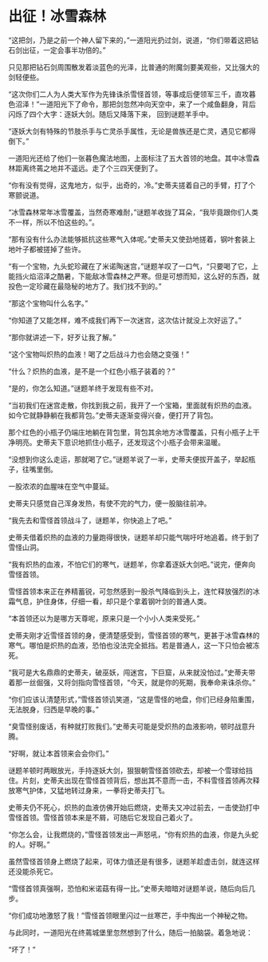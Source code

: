 # 出征！冰雪森林
“这把剑，乃是之前一个神人留下来的，”一道阳光扔过剑，说道，“你们带着这把钻石剑出征，一定会事半功倍的。”

只见那把钻石剑周围散发着淡蓝色的光泽，比普通的附魔剑要美观些，又比强大的剑轻便些。

“这次你们二人为人类大军作为先锋诛杀雪怪首领，等事成后便领军三千，直攻暮色沼泽！”一道阳光下了命令，那把剑忽然冲向天空中，来了一个咸鱼翻身，背后闪烁了四个大字：逐妖大剑。随后又降落下来， 回到谜题羊手中。

“逐妖大剑有特殊的节肢杀手与亡灵杀手属性，无论是兽族还是亡灵，遇见它都得倒下。”

一道阳光还给了他们一张暮色魔法地图，上面标注了五大首领的地盘。其中冰雪森林距离终蔫之地并不遥远。走了个三四天便到了。

“你有没有觉得，这鬼地方，似乎，出奇的，冷。”史蒂夫搓着自己的手臂，打了个寒颤说道。

“冰雪森林常年冰雪覆盖，当然奇寒难耐，”谜题羊收拢了耳朵，“我毕竟跟你们人类不一样，所以不怕这些的。”。

“那有没有什么办法能够抵抗这些寒气入体呢。”史蒂夫又使劲地搓着，钢叶套装上地叶子都被搓掉了些许。

“有一个宝物，九头蛇珍藏在了米诺陶迷宫，”谜题羊叹了一口气，“只要喝了它，上能挡火焰沼泽之酷暑，下能敌冰雪森林之严寒。但是可想而知，这么好的东西，就投色一定珍藏在最隐秘的地方了。我们找不到的。”

“那这个宝物叫什么名字。”

“你知道了又能怎样，难不成我们再下一次迷宫，这次估计就没上次好运了。”

“那你就讲述一下，好歹让我了解。”

“这个宝物叫炽热的血液！喝了之后战斗力也会随之变强！”

“什么？炽热的血液，是不是一个红色小瓶子装着的？”

“是的，你怎么知道。”谜题羊终于发现有些不对。

“当初我们在迷宫走散，你找到我之前，我开了一个宝箱，里面就有炽热的血液。如今它就静静躺在我都背包。”史蒂夫逐渐变得兴奋，便打开了背包。

那个红色的小瓶子仍端庄地躺在背包里，背包其余地方冰雪覆盖，只有小瓶子上干净明亮。史蒂夫下意识地抓住小瓶子，还发现这个小瓶子会带来温暖。

“没想到你这么走运，那就喝了它。”谜题羊说了一半，史蒂夫便拔开盖子，举起瓶子，往嘴里倒。

一股浓浓的血腥味在空气中蔓延。

史蒂夫只感觉自己浑身发热，有使不完的气力，便一股脑往前冲。

“我先去和雪怪首领战斗了，谜题羊，你快追上了吧。”

史蒂夫借着炽热的血液的力量跑得很快，谜题羊却只能气喘吁吁地追着。终于到了雪怪山洞。

“我有炽热的血液，不怕它们的寒气，谜题羊，你拿着逐妖大剑吧。”说完，便奔向雪怪首领。

雪怪首领本来正在养精蓄锐，可忽然感到一股杀气降临到头上，连忙释放强烈的冰霜气息，护住身体，仔细一看，却只是个拿着钢叶剑的普通人类。

“本首领还以为是哪方天尊呢，原来只是一个小小人类来受死。”

史蒂夫刚才近雪怪首领的身，便清楚感受到，雪怪首领的寒气，更甚于冰雪森林的寒气。哪怕是炽热的血液，恐怕也没法完全抵挡。若是普通人，这一下只怕会被冻死。

“我可是大名鼎鼎的史蒂夫，破巫妖，闯迷宫，下巨窟，从来就没怕过。”史蒂夫带着那一丝倔强，又将剑指向雪怪首领，“今天，就是你的死期，我奉命来诛杀你。”

“你们应该认清楚形式，”雪怪首领讥笑道，“这是雪怪的地盘，你们已经身陷重围，无法脱身，归西是早晚的事。”

“臭雪怪别废话，有种就打败我们。”史蒂夫可能是受炽热的血液影响，顿时战意升腾。

“好啊，就让本首领来会会你们。”

谜题羊顿时两眼放光，手持逐妖大剑，狠狠朝雪怪首领砍去，却被一个雪球给挡住。片刻，史蒂夫出现在雪怪首领背后，想出其不意而一击，不料雪怪首领再次释放寒气护体，又猛地转过身来，一拳将史蒂夫打飞。

史蒂夫仍不死心，炽热的血液仿佛开始后燃烧，史蒂夫又冲过前去，一击使劲打中雪怪首领。雪怪首领本来是不屑，可随后它发现自己着火了。

“你怎么会，让我燃烧的，”雪怪首领发出一声怒吼，“你有炽热的血液，你是九头蛇的人。好啊。”

虽然雪怪首领身上燃烧了起来，可体力值还是有很多，谜题羊趁虚击剑，就连这样还没能杀死它。

“雪怪首领真强啊，恐怕和米诺菇有得一比。”史蒂夫暗暗对谜题羊说，随后向后几步。

“你们成功地激怒了我！”雪怪首领眼里闪过一丝寒芒，手中掏出一个神秘之物。

与此同时，一道阳光在终蔫城堡里忽然想到了什么，随后一拍脑袋。着急地说：

“坏了！”
